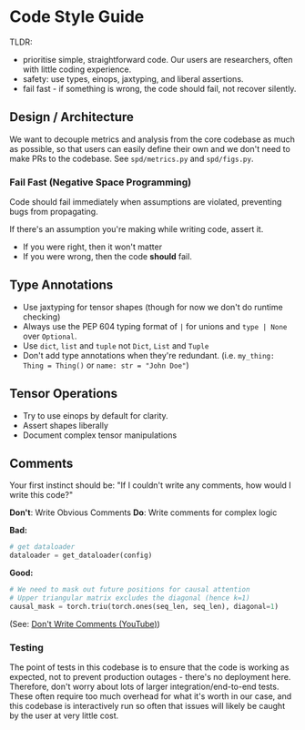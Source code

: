 # Code Style Guide

TLDR:
- prioritise simple, straightforward code. Our users are researchers, often with little coding experience.
- safety: use types, einops, jaxtyping, and liberal assertions.
- fail fast - if something is wrong, the code should fail, not recover silently.


## Design / Architecture

We want to decouple metrics and analysis from the core codebase as much as possible, so that users can easily define their own and we don't need to make PRs to the codebase. See `spd/metrics.py` and `spd/figs.py`.

### Fail Fast (Negative Space Programming)
Code should fail immediately when assumptions are violated, preventing bugs from propagating.

If there's an assumption you're making while writing code, assert it.
- If you were right, then it won't matter
- If you were wrong, then the code **should** fail.

## Type Annotations
- Use jaxtyping for tensor shapes (though for now we don't do runtime checking)
- Always use the PEP 604 typing format of `|` for unions and `type | None` over `Optional`.
- Use `dict`, `list` and `tuple` not `Dict`, `List` and `Tuple`
- Don't add type annotations when they're redundant. (i.e. `my_thing: Thing = Thing()` or `name: str = "John Doe"`)

## Tensor Operations
- Try to use einops by default for clarity.
- Assert shapes liberally
- Document complex tensor manipulations

## Comments

Your first instinct should be: "If I couldn't write any comments, how would I write this code?"

**Don't**: Write Obvious Comments
**Do**: Write comments for complex logic

**Bad:**
```python
# get dataloader
dataloader = get_dataloader(config)
```

**Good:**
```python
# We need to mask out future positions for causal attention
# Upper triangular matrix excludes the diagonal (hence k=1)
causal_mask = torch.triu(torch.ones(seq_len, seq_len), diagonal=1)
```

(See: [Don't Write Comments (YouTube)](https://www.youtube.com/watch?v=Bf7vDBBOBUA))


### Testing

The point of tests in this codebase is to ensure that the code is working as expected, not to prevent production outages - there's no deployment here.
Therefore, don't worry about lots of larger integration/end-to-end tests. These often require too much overhead for what it's worth in our case, and
this codebase is interactively run so often that issues will likely be caught by the user at very little cost.

